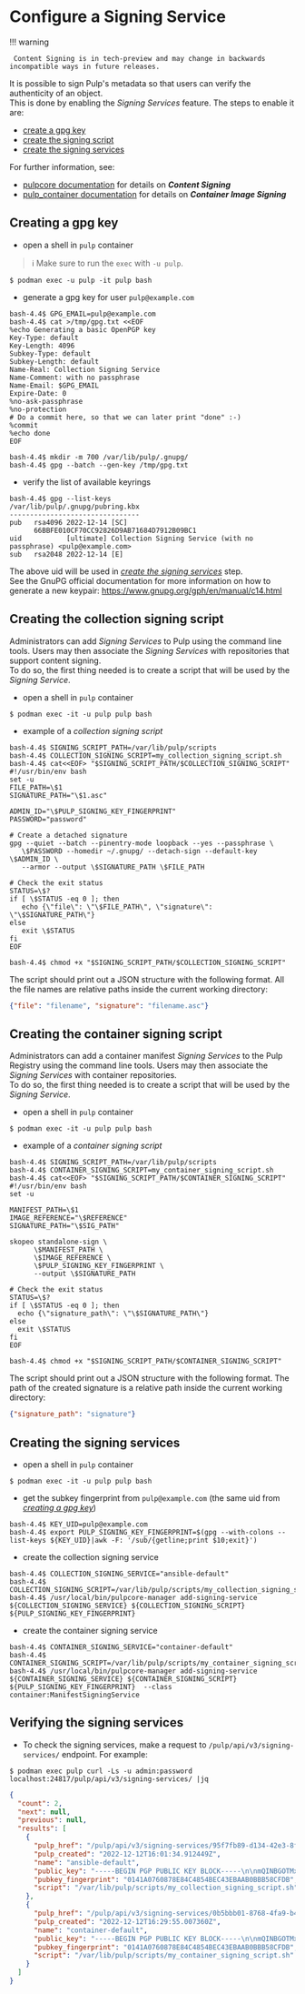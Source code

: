 
# Configure a Signing Service

!!! warning

     Content Signing is in tech-preview and may change in backwards incompatible ways in future releases.

It is possible to sign Pulp's metadata so that users can verify the authenticity of an object.  
This is done by enabling the *Signing Services* feature. The steps to enable it are:

* [create a gpg key](#creating-a-gpg-key)
* [create the signing script](#creating-the-collection-signing-script)
* [create the signing services](#creating-the-signing-services)


For further information, see:

* [pulpcore documentation](site:pulpcore/docs/admin/guides/sign-metadata/) for details on ***Content Signing***
* [pulp_container documentation](site:pulp_container/docs/admin/guides/sign-image/) for details on ***Container Image Signing***


## Creating a gpg key

* open a shell in `pulp` container
> :information_source: Make sure to run the `exec` with `-u pulp`.
```console
$ podman exec -u pulp -it pulp bash
```

* generate a gpg key for user `pulp@example.com`
```console
bash-4.4$ GPG_EMAIL=pulp@example.com
bash-4.4$ cat >/tmp/gpg.txt <<EOF
%echo Generating a basic OpenPGP key
Key-Type: default
Key-Length: 4096
Subkey-Type: default
Subkey-Length: default
Name-Real: Collection Signing Service
Name-Comment: with no passphrase
Name-Email: $GPG_EMAIL
Expire-Date: 0
%no-ask-passphrase
%no-protection
# Do a commit here, so that we can later print "done" :-)
%commit
%echo done
EOF

bash-4.4$ mkdir -m 700 /var/lib/pulp/.gnupg/
bash-4.4$ gpg --batch --gen-key /tmp/gpg.txt
```

* verify the list of available keyrings
```console
bash-4.4$ gpg --list-keys
/var/lib/pulp/.gnupg/pubring.kbx
--------------------------------
pub   rsa4096 2022-12-14 [SC]
      66BBFE010CF70CC92826D9AB71684D7912B09BC1
uid           [ultimate] Collection Signing Service (with no passphrase) <pulp@example.com>
sub   rsa2048 2022-12-14 [E]
```

The above uid will be used in [*create the signing services*](#creating-the-signing-services) step.  
See the GnuPG official documentation for more information on how to generate a new keypair: https://www.gnupg.org/gph/en/manual/c14.html

## Creating the collection signing script

Administrators can add *Signing Services* to Pulp using the command line tools. Users may then associate the *Signing Services* with repositories that support content signing.  
To do so, the first thing needed is to create a script that will be used by the *Signing Service*.

* open a shell in `pulp` container
```console
$ podman exec -it -u pulp pulp bash
```

* example of a *collection signing script*
```console
bash-4.4$ SIGNING_SCRIPT_PATH=/var/lib/pulp/scripts
bash-4.4$ COLLECTION_SIGNING_SCRIPT=my_collection_signing_script.sh
bash-4.4$ cat<<EOF> "$SIGNING_SCRIPT_PATH/$COLLECTION_SIGNING_SCRIPT"
#!/usr/bin/env bash
set -u
FILE_PATH=\$1
SIGNATURE_PATH="\$1.asc"

ADMIN_ID="\$PULP_SIGNING_KEY_FINGERPRINT"
PASSWORD="password"

# Create a detached signature
gpg --quiet --batch --pinentry-mode loopback --yes --passphrase \
   \$PASSWORD --homedir ~/.gnupg/ --detach-sign --default-key \$ADMIN_ID \
   --armor --output \$SIGNATURE_PATH \$FILE_PATH

# Check the exit status
STATUS=\$?
if [ \$STATUS -eq 0 ]; then
   echo {\"file\": \"\$FILE_PATH\", \"signature\": \"\$SIGNATURE_PATH\"}
else
   exit \$STATUS
fi
EOF

bash-4.4$ chmod +x "$SIGNING_SCRIPT_PATH/$COLLECTION_SIGNING_SCRIPT"
```

The script should print out a JSON structure with the following format. All the file names are relative paths inside the current working directory:
```json
{"file": "filename", "signature": "filename.asc"}
```


## Creating the container signing script

Administrators can add a container manifest *Signing Services* to the Pulp Registry using the command line tools. Users may then associate the *Signing Services* with container repositories.  
To do so, the first thing needed is to create a script that will be used by the *Signing Service*.

* open a shell in `pulp` container
```console
$ podman exec -it -u pulp pulp bash
```

* example of a *container signing script*
```console
bash-4.4$ SIGNING_SCRIPT_PATH=/var/lib/pulp/scripts
bash-4.4$ CONTAINER_SIGNING_SCRIPT=my_container_signing_script.sh
bash-4.4$ cat<<EOF> "$SIGNING_SCRIPT_PATH/$CONTAINER_SIGNING_SCRIPT"
#!/usr/bin/env bash
set -u

MANIFEST_PATH=\$1
IMAGE_REFERENCE="\$REFERENCE"
SIGNATURE_PATH="\$SIG_PATH"

skopeo standalone-sign \
      \$MANIFEST_PATH \
      \$IMAGE_REFERENCE \
      \$PULP_SIGNING_KEY_FINGERPRINT \
      --output \$SIGNATURE_PATH

# Check the exit status
STATUS=\$?
if [ \$STATUS -eq 0 ]; then
  echo {\"signature_path\": \"\$SIGNATURE_PATH\"}
else
  exit \$STATUS
fi
EOF

bash-4.4$ chmod +x "$SIGNING_SCRIPT_PATH/$CONTAINER_SIGNING_SCRIPT"
```

The script should print out a JSON structure with the following format. The path of the created signature is a relative path inside the current working directory:
```json
{"signature_path": "signature"}
```

## Creating the signing services


* open a shell in `pulp` container
```console
$ podman exec -it -u pulp pulp bash
```

* get the subkey fingerprint from `pulp@example.com` (the same uid from [*creating a gpg key*](#creating-a-gpg-key))
```console
bash-4.4$ KEY_UID=pulp@example.com
bash-4.4$ export PULP_SIGNING_KEY_FINGERPRINT=$(gpg --with-colons --list-keys ${KEY_UID}|awk -F: '/sub/{getline;print $10;exit}')
```

* create the collection signing service
```console
bash-4.4$ COLLECTION_SIGNING_SERVICE="ansible-default"
bash-4.4$ COLLECTION_SIGNING_SCRIPT=/var/lib/pulp/scripts/my_collection_signing_script.sh
bash-4.4$ /usr/local/bin/pulpcore-manager add-signing-service ${COLLECTION_SIGNING_SERVICE} ${COLLECTION_SIGNING_SCRIPT} ${PULP_SIGNING_KEY_FINGERPRINT}
```

* create the container signing service
```console
bash-4.4$ CONTAINER_SIGNING_SERVICE="container-default"
bash-4.4$ CONTAINER_SIGNING_SCRIPT=/var/lib/pulp/scripts/my_container_signing_script.sh
bash-4.4$ /usr/local/bin/pulpcore-manager add-signing-service ${CONTAINER_SIGNING_SERVICE} ${CONTAINER_SIGNING_SCRIPT} ${PULP_SIGNING_KEY_FINGERPRINT}  --class container:ManifestSigningService
```


## Verifying the signing services

* To check the signing services, make a request to `/pulp/api/v3/signing-services/` endpoint. For example:
```console
$ podman exec pulp curl -Ls -u admin:password localhost:24817/pulp/api/v3/signing-services/ |jq
```
```json
{
  "count": 2,
  "next": null,
  "previous": null,
  "results": [
    {
      "pulp_href": "/pulp/api/v3/signing-services/95f7fb89-d134-42e3-8fb1-3565dfbe2583/",
      "pulp_created": "2022-12-12T16:01:34.912449Z",
      "name": "ansible-default",
      "public_key": "-----BEGIN PGP PUBLIC KEY BLOCK-----\n\nmQINBGOTMxwBEADNF...MJfhcG0MpAsiQ\n=/r5T\n-----END PGP PUBLIC KEY BLOCK-----\n",
      "pubkey_fingerprint": "0141A0760878E84C4854BEC43EBAAB0BBB58CFDB",
      "script": "/var/lib/pulp/scripts/my_collection_signing_script.sh"
    },
    {
      "pulp_href": "/pulp/api/v3/signing-services/0b5bbb01-8768-4fa9-b4bc-441f24ced42a/",
      "pulp_created": "2022-12-12T16:29:55.007360Z",
      "name": "container-default",
      "public_key": "-----BEGIN PGP PUBLIC KEY BLOCK-----\n\nmQINBGOTMxwBEADNFkuhOVkQR...MJfhcG0MpAsiQ\n=/r5T\n-----END PGP PUBLIC KEY BLOCK-----\n",
      "pubkey_fingerprint": "0141A0760878E84C4854BEC43EBAAB0BBB58CFDB",
      "script": "/var/lib/pulp/scripts/my_container_signing_script.sh"
    }
  ]
}
```
